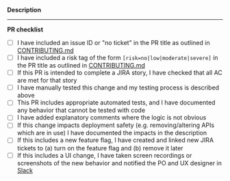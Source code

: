 **Description**

<!--
Reminder: If you decide to merge with any failing checks, add an explanatory comment before doing so.
-->

---
**PR checklist**

- [ ] I have included an issue ID or "no ticket" in the PR title as outlined in [CONTRIBUTING.md](https://github.com/all-of-us/workbench/blob/main/.github/CONTRIBUTING.md)
- [ ] I have included a risk tag of the form `[risk=no|low|moderate|severe]` in the PR title as outlined in [CONTRIBUTING.md](https://github.com/all-of-us/workbench/blob/main/.github/CONTRIBUTING.md)
- [ ] If this PR is intended to complete a JIRA story, I have checked that all AC are met for that story
- [ ] I have manually tested this change and my testing process is described above
- [ ] This PR includes appropriate automated tests, and I have documented any behavior that cannot be tested with code
- [ ] I have added explanatory comments where the logic is not obvious
- [ ] If this change impacts deployment safety (e.g. removing/altering APIs which are in use) I have documented the impacts in the description
- [ ] If this includes a new feature flag, I have created and linked new JIRA tickets to (a) turn on the feature flag and (b) remove it later
- [ ] If this includes a UI change, I have taken screen recordings or screenshots of the new behavior and notified the PO and UX designer in [Slack](https://pmi-engteam.slack.com/archives/C02MWP2RN5P)
